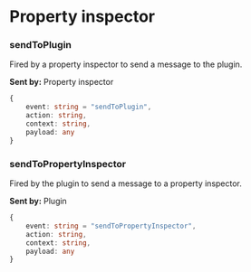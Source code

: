 # Property inspector

### sendToPlugin

Fired by a property inspector to send a message to the plugin.

**Sent by:** Property inspector

```ts
{
	event: string = "sendToPlugin",
	action: string,
	context: string,
	payload: any
}
```

### sendToPropertyInspector

Fired by the plugin to send a message to a property inspector.

**Sent by:** Plugin

```ts
{
	event: string = "sendToPropertyInspector",
	action: string,
	context: string,
	payload: any
}
```
